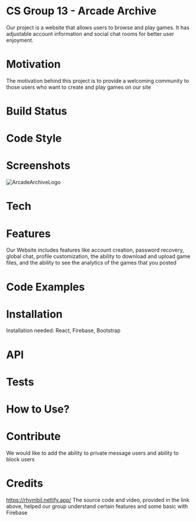 # CS Group 13 - Arcade Archive 
Our project is a website that allows users to browse and play games. It has adjustable account information and social chat rooms for better user enjoyment. 
# Motivation 
The motivation behind this project is to provide a welcoming community to those users who want to create and play games on our site
# Build Status 

# Code Style

# Screenshots
![ArcadeArchiveLogo](https://github.com/WVU-CS230-2024-01-Group13/ArcadeArchive/assets/143005488/5053f8c3-5203-4055-a0d0-da329b47dbee)

# Tech

# Features
Our Website includes features like account creation, password recovery, global chat, profile customization, the ability to download and upload game files, and the ability to see the analytics of the games that you posted 

# Code Examples

# Installation 
Installation needed: React, Firebase, Bootstrap 

# API

# Tests

# How to Use?

# Contribute 
We would like to add the ability to private message users and ability to block users
# Credits
https://rhymbil.netlify.app/
The source code and video, provided in the link above, helped our group understand certain features and some basic with Firebase

